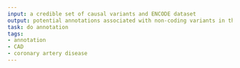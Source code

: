 ```yaml
---
input: a credible set of causal variants and ENCODE dataset
output: potential annotations associated with non-coding variants in the credible sets
task: do annotation
tags:
- annotation
- CAD
- coronary artery disease
---
```

